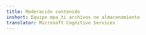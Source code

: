 ```yaml
---
title: Moderación contenido
inshort: Equipo mpa̲ti archivos ne almacenamiento
translator: Microsoft Cognitive Services
---
```





